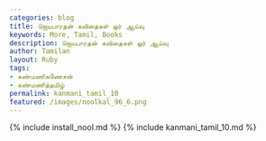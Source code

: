 ```yaml
---
categories: blog
title: ஜெயபாரதன் கவிதைகள் ஓர் ஆய்வு
keywords: More, Tamil, Books
description: ஜெயபாரதன் கவிதைகள் ஓர் ஆய்வு
author: Tamilan
layout: Ruby
tags:
- கண்மணிகணேசன்
- கண்மணித்தமிழ்
permalink: kanmani_tamil_10
featured: /images/noolkal_96_6.png
---
```

{% include install_nool.md %}
{% include kanmani_tamil_10.md %}
